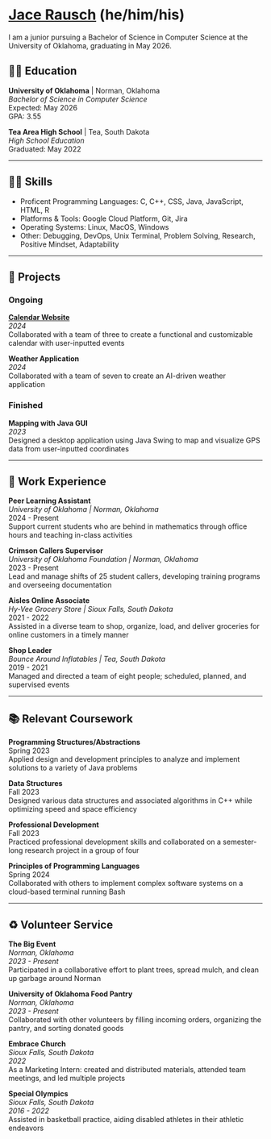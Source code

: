 # [Jace Rausch](mailto:jacerausch@gmail.com) (he/him/his)

I am a junior pursuing a Bachelor of Science in Computer Science at the University of Oklahoma, graduating in May 2026.

## 👨‍🎓 Education

**University of Oklahoma** | Norman, Oklahoma  
_Bachelor of Science in Computer Science_  
Expected: May 2026  
GPA: 3.55 

**Tea Area High School** | Tea, South Dakota  
_High School Education_  
Graduated: May 2022  

---

## 👨‍💻 Skills

- Proficent Programming Languages: C, C++, CSS, Java, JavaScript, HTML, R
- Platforms & Tools: Google Cloud Platform, Git, Jira
- Operating Systems: Linux, MacOS, Windows
- Other: Debugging, DevOps, Unix Terminal, Problem Solving, Research, Positive Mindset, Adaptability

---

## 🚀 Projects

### Ongoing

**[Calendar Website](https://github.com/jacers/CalendarApplication)**  
_2024_  
Collaborated with a team of three to create a functional and customizable calendar with user-inputted events

**Weather Application**  
_2024_  
Collaborated with a team of seven to create an AI-driven weather application

### Finished

**Mapping with Java GUI**  
_2023_  
Designed a desktop application using Java Swing to map and visualize GPS data from user-inputted coordinates

---

## 💼 Work Experience

**Peer Learning Assistant**  
_University of Oklahoma | Norman, Oklahoma_  
2024 - Present  
Support current students who are behind in mathematics through office hours and teaching in-class activities

**Crimson Callers Supervisor**  
_University of Oklahoma Foundation | Norman, Oklahoma_  
2023 - Present  
Lead and manage shifts of 25 student callers, developing training programs and overseeing documentation

**Aisles Online Associate**  
_Hy-Vee Grocery Store | Sioux Falls, South Dakota_  
2021 - 2022  
Assisted in a diverse team to shop, organize, load, and deliver groceries for online customers in a timely manner

**Shop Leader**  
_Bounce Around Inflatables | Tea, South Dakota_  
2019 - 2021  
Managed and directed a team of eight people; scheduled, planned, and supervised events

---

## 📚 Relevant Coursework

**Programming Structures/Abstractions**    
Spring 2023    
Applied design and development principles to analyze and implement solutions to a variety of Java problems

**Data Structures**    
Fall 2023    
Designed various data structures and associated algorithms in C++ while optimizing speed and space efficiency

**Professional Development**    
Fall 2023    
Practiced professional development skills and collaborated on a semester-long research project in a group of four

**Principles of Programming Languages**    
Spring 2024    
Collaborated with others to implement complex software systems on a cloud-based terminal running Bash

---

## ♻️ Volunteer Service

**The Big Event**  
_Norman, Oklahoma_    
_2023 - Present_  
Participated in a collaborative effort to plant trees, spread mulch, and clean up garbage around Norman

**University of Oklahoma Food Pantry**  
_Norman, Oklahoma_    
_2023 - Present_  
Collaborated with other volunteers by filling incoming orders, organizing the pantry, and sorting donated goods

**Embrace Church**  
_Sioux Falls, South Dakota_    
_2022_  
As a Marketing Intern: created and distributed materials, attended team meetings, and led multiple projects

**Special Olympics**  
_Sioux Falls, South Dakota_    
_2016 - 2022_  
Assisted in basketball practice, aiding disabled athletes in their athletic endeavors
